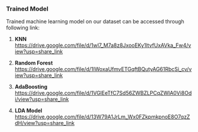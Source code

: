 ### Trained Model 
Trained machine learning model on our dataset can be accessed through following link:
1. **KNN**
 https://drive.google.com/file/d/1wI7_M7a8z8JxooEKy1ltvfUxAVka_Fw4/view?usp=share_link
   
2. **Random Forest**
   https://drive.google.com/file/d/1IWoxaUfmvETGqftBQutyAG61RbcSi_cv/view?usp=share_link
3. **AdaBoosting**
   https://drive.google.com/file/d/1VGlEeTfC7Sd56ZWBZLPCqZWIA0Vi8Odi/view?usp=share_link
4. **LDA Model**
https://drive.google.com/file/d/13W79A1JrLm_Wx0FZkpmkpnoE8O7qzZdH/view?usp=share_link 
